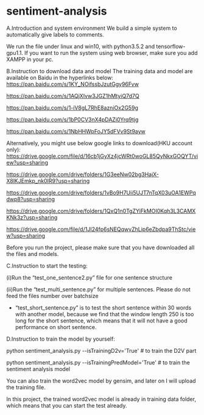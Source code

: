 # sentiment-analysis
A.Introduction and system environment
We build a simple system to automatically give labels to comments. 

We run the file under linux and win10, with python3.5.2 and tensorflow-gpu1.1.
If you want to run the system using web browser, make sure you add XAMPP in your pc.

B.Instruction to download data and model
The training data and model are available on Baidu in the hyperlinks below:
https://pan.baidu.com/s/1KY_NOifssbJzutGgy96Fvw

https://pan.baidu.com/s/1AQjXIvw3JGZ1hMtyiQ7d7Q

https://pan.baidu.com/s/1-iV8gL7RhE8azniOx2G59g

https://pan.baidu.com/s/1bP0CV3nX4pDAZi0Yrq9tjg

https://pan.baidu.com/s/1NbHHWpFoJY5dFVv9St9ayw

Alternatively, you might use below google links to download(HKU account only):
https://drive.google.com/file/d/16cb1jGyXz4jcWRt0woGL85QyNkxGOQYT/view?usp=sharing

https://drive.google.com/drive/folders/1G3eeNw02bg3HajX-X8lKJEmkp_nk0IR9?usp=sharing

https://drive.google.com/drive/folders/1vBo9H7Uii5UJT7nTqX03uOA1EWPqdwp8?usp=sharing

https://drive.google.com/drive/folders/1QxQ1n0TgZYiFkMOI0Kqh3L3CAMXKNk3z?usp=sharing

https://drive.google.com/file/d/1JI24fp6sNEQqwvZhLip6eZbdpa9ThStc/view?usp=sharing

Before you run the project, please make sure that you have downloaded all the files and models.

C.Instruction to start the testing:  

(i)Run the “test_one_sentence2.py” file for one sentence structure

(ii)Run the “test_multi_sentence.py” for multiple sentences. Please do not feed the files number over batchsize 

* “test_short_sentence.py” is to test the short sentence within 30 words with another model, because we find that the window length 250 is too long for the short sentence, which means that it will not have a good performance on short sentence.

D.Instruction to train the model by yourself:

python sentiment_analysis.py --isTrainingD2v='True' # to train the D2V part

python sentiment_analysis.py --isTrainingPredModel='True' # to train the sentiment analysis model

You can also train the word2vec model by gensim, and later on I will upload the training file.

In this project, the trained word2vec model is already in training data folder, which means that you can start the test already.

